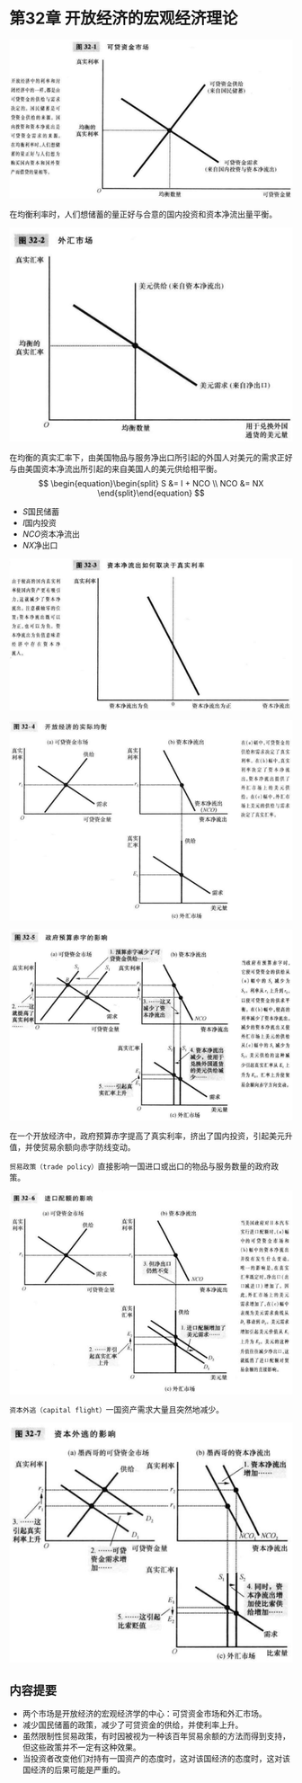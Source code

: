 # 第32章 开放经济的宏观经济理论



![32_1](res/32_1.png)

在均衡利率时，人们想储蓄的量正好与合意的国内投资和资本净流出量平衡。

![32_2](res/32_2.png)

在均衡的真实汇率下，由美国物品与服务净出口所引起的外国人对美元的需求正好与由美国资本净流出所引起的来自美国人的美元供给相平衡。
$$
\begin{equation}\begin{split}
S &= I + NCO \\
NCO &= NX
\end{split}\end{equation}
$$

- $S$国民储蓄
- $I$国内投资
- $NCO$资本净流出
- $NX$净出口

![32_3](res/32_3.png)

![32_4](res/32_4.png)

![32_5](res/32_5.png)

在一个开放经济中，政府预算赤字提高了真实利率，挤出了国内投资，引起美元升值，并使贸易余额向赤字防线变动。

`贸易政策（trade policy）`直接影响一国进口或出口的物品与服务数量的政府政策。

![32_6](res/32_6.png)

`资本外逃（capital flight）`一国资产需求大量且突然地减少。

![32_7](res/32_7.png)



## 内容提要

- 两个市场是开放经济的宏观经济学的中心：可贷资金市场和外汇市场。
- 减少国民储蓄的政策，减少了可贷资金的供给，并使利率上升。
- 虽然限制性贸易政策，有时因被视为一种该百年贸易余额的方法而得到支持，但这些政策并不一定有这种效果。
- 当投资者改变他们对持有一国资产的态度时，这对该国经济的态度时，这对该国经济的后果可能是严重的。

